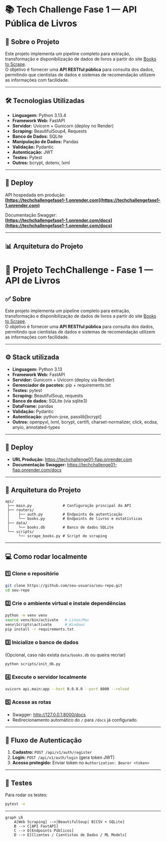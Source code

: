# 📚 Tech Challenge Fase 1 — API Pública de Livros

## 📖 Sobre o Projeto
Este projeto implementa um pipeline completo para extração, transformação e disponibilização de dados de livros a partir do site [Books to Scrape](https://books.toscrape.com/).  
O objetivo é fornecer uma **API RESTful pública** para consulta dos dados, permitindo que cientistas de dados e sistemas de recomendação utilizem as informações com facilidade.

---

## 🛠️ Tecnologias Utilizadas
- **Linguagem:** Python 3.13.4
- **Framework Web:** FastAPI
- **Servidor:** Uvicorn + Gunicorn (deploy no Render)
- **Scraping:** BeautifulSoup4, Requests
- **Banco de Dados:** SQLite
- **Manipulação de Dados:** Pandas
- **Validação:** Pydantic
- **Autenticação:** JWT
- **Testes:** Pytest
- **Outros:** bcrypt, dotenv, lxml

---

## 🚀 Deploy
API hospedada em produção:  
**[https://techchallengefase1-1.onrender.com](https://techchallengefase1-1.onrender.com)**  

Documentação Swagger:  
**[https://techchallengefase1-1.onrender.com/docs](https://techchallengefase1-1.onrender.com/docs)**  

---

## 📊 Arquitetura do Projeto




# 🧠 Projeto TechChallenge - Fase 1 — API de Livros

## ✅ Sobre

Este projeto implementa um pipeline completo para extração, transformação e disponibilização de dados de livros a partir do site [Books to Scrape](https://books.toscrape.com/).  
O objetivo é fornecer uma **API RESTful pública** para consulta dos dados, permitindo que cientistas de dados e sistemas de recomendação utilizem as informações com facilidade.


---

## ⚙️ Stack utilizada

- **Linguagem:** Python 3.13  
- **Framework Web:** FastAPI  
- **Servidor:** Gunicorn + Uvicorn (deploy via Render)  
- **Gerenciador de pacotes:** pip + requirements.txt  
- **Testes:** pytest  
- **Scraping:** BeautifulSoup, requests  
- **Banco de dados:** SQLite (via sqlite3)  
- **DataFrame:** pandas  
- **Validação:** Pydantic  
- **Autenticação:** python-jose, passlib[bcrypt]  
- **Outros:** openpyxl, lxml, bcrypt, certifi, charset-normalizer, click, ecdsa, anyio, annotated-types  

---

## 🚀 Deploy

- **URL Produção:** https://techchallenge01-fiap.onrender.com  
- **Documentação Swagger:** https://techchallenge01-fiap.onrender.com/docs  

---

## 📌 Arquitetura do Projeto

```plaintext
api/
 ├── main.py              # Configuração principal da API
 ├── routers/
 │    ├── auth.py         # Endpoints de autenticação
 │    └── books.py        # Endpoints de livros e estatísticas
 ├── data/
 │    └── books.db        # Banco de dados SQLite
 └── scripts/
      └── scrape_books.py # Script de scraping

```

---

## 💻 Como rodar localmente

### 1️⃣ Clone o repositório
```bash
git clone https://github.com/seu-usuario/seu-repo.git
cd seu-repo
```

### 2️⃣ Crie o ambiente virtual e instale dependências
```bash
python -m venv venv
source venv/bin/activate   # Linux/Mac
venv\Scripts\activate      # Windows
pip install -r requirements.txt
```

### 3️⃣ Inicialize o banco de dados
(Opcional, caso não exista `data/books.db` ou queira recriar)  
```bash
python scripts/init_db.py
```

### 4️⃣ Execute o servidor localmente
```bash
uvicorn api.main:app --host 0.0.0.0 --port 8000 --reload
```

### 5️⃣ Acesse as rotas
- Swagger: http://127.0.0.1:8000/docs  
- Redirecionamento automático do `/` para `/docs` já configurado.

---

## 🔑 Fluxo de Autenticação

1. **Cadastro:** `POST /api/v1/auth/register`  
2. **Login:** `POST /api/v1/auth/login` (gera token JWT)  
3. **Acesso protegido:** Enviar token no `Authorization: Bearer <token>`  

---

## 🧪 Testes
Para rodar os testes:
```bash
pytest -v
```

---

```mermaid
graph LR
    A[Web Scraping] -->|BeautifulSoup| B[CSV + SQLite]
    B --> C[API FastAPI]
    C --> D[Endpoints Públicos]
    D --> E[Clientes / Cientistas de Dados / ML Models]